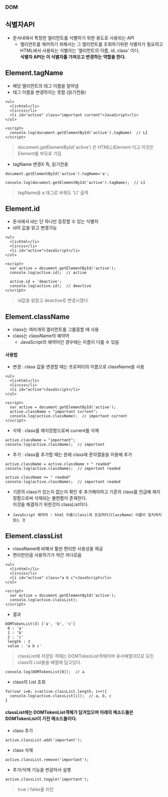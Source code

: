 ### DOM
## 식별자API
- 문서내에서 특정한 엘리먼트를 식별하기 위한 용도로 사용되는 API
  - 엘리먼트를 제어하기 위해서는 그 엘리먼트를 조회하기위한 식별자가 필요하고<br/>HTML에서 사용되는 식별자는 '엘리먼트의 이름, id, class' 이다.<br/>__식별자 API는 이 식별자를 가져오고 변경하는 역할을 한다.__


## Element.tagName
- 해당 엘리먼트의 태그 이름을 알아냄
- 태그 이름을 변경하지는 못함 (읽기전용)
```
<ul>
  <li>html</li>
  <li>css</li>
  <li id="active" class="important current">JavaScript</li>
</ul>

<script>
  console.log(document.getElementById('active').tagName)  // LI
</script>
```
> document.getElementById('active') 은 HTMLLIElement 이고 이것은 Element를 부모로 가짐

- tagName 변경X 즉, 읽기전용
```
document.getElementById('active').tagName='a';

console.log(document.getElementById('active').tagName);  // LI
```
> tagName을 a 태그로 바꿔도 'LI' 출력  


## Element.id
- 문서에서 id는 단 하나만 등장할 수 있는 식별자
- id의 값을 읽고 변경가능
```
<ul>
  <li>html</li>
  <li>css</li>
  <li id="active">JavaScript</li>
</ul>

<script>
  var active = document.getElementById('active');
  console.log(active.id);  // active
  
  active.id = 'deactive';
  console.log(active.id);  // deactive
</script>
```
> id값을 읽었고 deactive로 변경시켰다.


## Element.className
- class는 여러개의 엘리먼트를 그룹핑할 때 사용
- class는 className의 예약어
  - JavaScript의 예약어인 경우에는 이름이 다를 수 있음

#### 사용법
- 변경 : class 값을 변경할 때는 프로퍼티의 이름으로 className을 사용
```
<ul>
  <li>html</li>
  <li>css</li>
  <li id="active">JavaScript</li>
</ul>

<script>
  var active = document.getElementById('active');
  active.className = "important current";
  console.log(active.className);  // important current
</script>
```

- 삭제 : class를 재지정함으로써 current를 삭제
```
active.className = "important";
console.log(active.className);  // important
```

- 추가 : class를 추가할 때는 원래 class에 문자열을을 이용해 추가
```
active.className = active.className + " readed"
console.log(active.className);  // important readed
```
```
active.className += " readed"
console.log(active.className);  // important readed
```
- 기존의 class가 있는지 없는지 확인 후 추가해야하고 기존의 class를 언급해 재지정함으로써 삭제되는 불편함이 존재한다.<br/>이것을 해결하기 위한것이 classList이다.

- `JavaScript 예약어 : html 이름(class)과 프로퍼티(ClassName) 이름이 일치하지 않는 것`


## Element.classList
- className에 비해서 훨씬 편리한 사용성을 제공
- 편리한만큼 사용하기가 약간 까다로움
```
<ul>
  <li>html</li>
  <li>css</li>
  <li id="active" class="a b c">JavaScript</li>
</ul>

<script>
  var active = document.getElementById('active');
  console.log(active.classList);
</script>
```
- 결과
```
DOMTokenList(3) ['a', 'b', 'c']
 0 : 'a'
 1 : 'b'
 2 : 'c'
 length : 3
 value : 'a b c'
```
> classList에 저장된 객체는 DOMTokenList객체이며 유사배열이므로 모든 class의 List들을 배열에 담고있다.

```
console.log(DOMTokenList[0]);  // a
```

- class의 List 조회
```
for(var i=0; i<active.classList.length; i++){
  console.log(active.classList[i]);  // a, b, c
}
```
#### classList에는 DOMTokenList객체가 담겨있으며 아래의 메소드들은 DOMTokenList이 가진 메소드들이다.
- class 추가
```
active.classList.add('important');
```

- class 삭제
```
active.classList.remove('important');
```

- 추가\/삭제 기능을 번갈아서 실행
```
active.classList.toggle('important');
```
> true \/ false를 리턴
